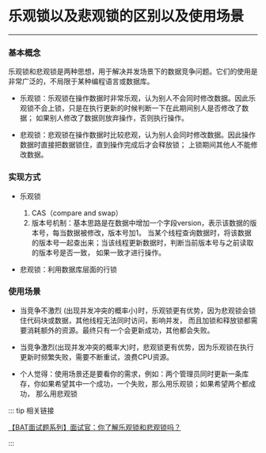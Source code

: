 # 乐观锁以及悲观锁的区别以及使用场景
---

### 基本概念

乐观锁和悲观锁是两种思想，用于解决并发场景下的数据竞争问题。它们的使用是非常广泛的，不局限于某种编程语言或数据库。

* 乐观锁：乐观锁在操作数据时非常乐观，认为别人不会同时修改数据。因此乐观锁不会上锁，只是在执行更新的时候判断一下在此期间别人是否修改了数据；
如果别人修改了数据则放弃操作，否则执行操作。

* 悲观锁：悲观锁在操作数据时比较悲观，认为别人会同时修改数据。因此操作数据时直接把数据锁住，直到操作完成后才会释放锁；
上锁期间其他人不能修改数据。

### 实现方式

* 乐观锁
  1. CAS（compare and swap）
  2. 版本号机制：基本思路是在数据中增加一个字段version，表示该数据的版本号，每当数据被修改，版本号加1。
  当某个线程查询数据时，将该数据的版本号一起查出来；当该线程更新数据时，判断当前版本号与之前读取的版本号是否一致，
  如果一致才进行操作。
  
* 悲观锁：利用数据库层面的行锁

### 使用场景

* 当竞争不激烈 (出现并发冲突的概率小)时，乐观锁更有优势，因为悲观锁会锁住代码块或数据，其他线程无法同时访问，影响并发，
而且加锁和释放锁都需要消耗额外的资源。最终只有一个会更新成功，其他都会失败。

* 当竞争激烈(出现并发冲突的概率大)时，悲观锁更有优势，因为乐观锁在执行更新时频繁失败，需要不断重试，浪费CPU资源。

* 个人觉得：使用场景还是要看你的需求，例如：两个管理员同时更新一条库存，你如果希望其中一个成功，一个失败，那么用乐观锁；如果希望两个都成功，
那么用悲观锁

::: tip 相关链接

[【BAT面试题系列】面试官：你了解乐观锁和悲观锁吗？](https://www.cnblogs.com/kismetv/p/10787228.html)

:::